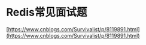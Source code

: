 # Redis常见面试题

[https://www.cnblogs.com/Survivalist/p/8119891.html](https://www.cnblogs.com/Survivalist/p/8119891.html)

